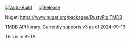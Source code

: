 [![Auto-Build](https://github.com/dustypigtv/DustyPig.TMDB/actions/workflows/auto_build.yml/badge.svg)](https://github.com/dustypigtv/DustyPig.TMDB/actions/workflows/auto_build.yml) &emsp; [![Release](https://github.com/dustypigtv/DustyPig.TMDB/actions/workflows/release.yml/badge.svg)](https://github.com/dustypigtv/DustyPig.TMDB/actions/workflows/release.yml)


Nuget: https://www.nuget.org/packages/DustyPig.TMDB

TMDB API library. Currently supports v3 as of 2024-09-13

This is in BETA
